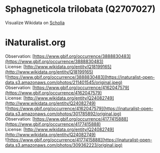 
Sphagneticola trilobata (Q2707027)
==================================
  
Visualize Wikidata on [Scholia](https://scholia.toolforge.org/taxon/Q2707027)
# iNaturalist.org
  
Observation: [https://www.gbif.org/occurrence/3888830483](https://www.gbif.org/occurrence/3888830483)  
License: [http://www.wikidata.org/entity/Q18199165](http://www.wikidata.org/entity/Q18199165)  
![https://www.gbif.org/occurrence/3888830483](https://inaturalist-open-data.s3.amazonaws.com/photos/211401545/original.jpeg)  
Observation: [https://www.gbif.org/occurrence/4162047579](https://www.gbif.org/occurrence/4162047579)  
License: [http://www.wikidata.org/entity/Q24082749](http://www.wikidata.org/entity/Q24082749)  
![https://www.gbif.org/occurrence/4162047579](https://inaturalist-open-data.s3.amazonaws.com/photos/301785892/original.jpg)  
Observation: [https://www.gbif.org/occurrence/4177415888](https://www.gbif.org/occurrence/4177415888)  
License: [http://www.wikidata.org/entity/Q24082749](http://www.wikidata.org/entity/Q24082749)  
![https://www.gbif.org/occurrence/4177415888](https://inaturalist-open-data.s3.amazonaws.com/photos/309362223/original.jpg)
